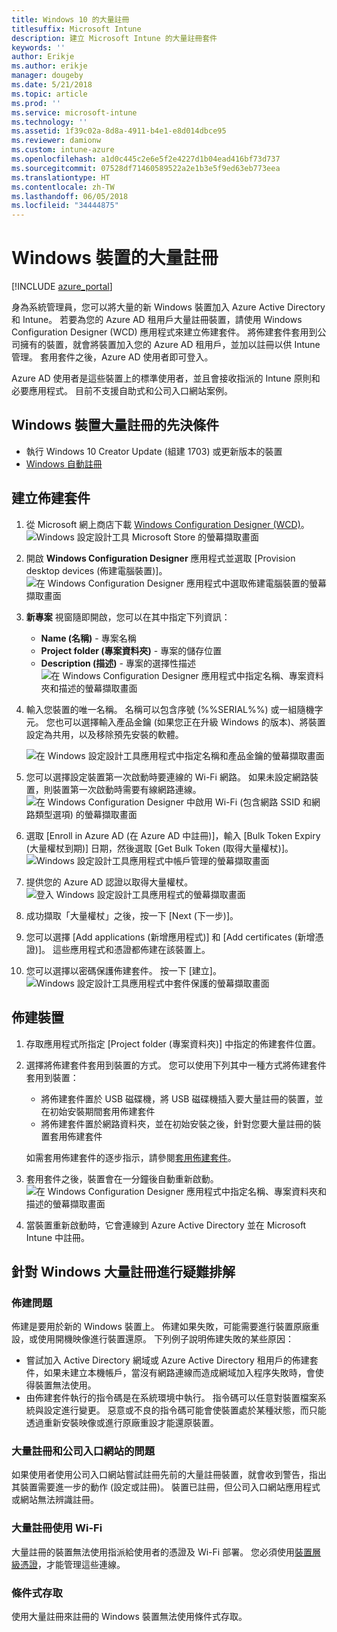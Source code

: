 ```yaml
---
title: Windows 10 的大量註冊
titlesuffix: Microsoft Intune
description: 建立 Microsoft Intune 的大量註冊套件
keywords: ''
author: Erikje
ms.author: erikje
manager: dougeby
ms.date: 5/21/2018
ms.topic: article
ms.prod: ''
ms.service: microsoft-intune
ms.technology: ''
ms.assetid: 1f39c02a-8d8a-4911-b4e1-e8d014dbce95
ms.reviewer: damionw
ms.custom: intune-azure
ms.openlocfilehash: a1d0c445c2e6e5f2e4227d1b04ead416bf73d737
ms.sourcegitcommit: 07528df71460589522a2e1b3e5f9ed63eb773eea
ms.translationtype: HT
ms.contentlocale: zh-TW
ms.lasthandoff: 06/05/2018
ms.locfileid: "34444875"
---
```

# <a name="bulk-enrollment-for-windows-devices"></a>Windows 裝置的大量註冊

[!INCLUDE [azure_portal](./includes/azure_portal.md)]

身為系統管理員，您可以將大量的新 Windows 裝置加入 Azure Active Directory 和 Intune。 若要為您的 Azure AD 租用戶大量註冊裝置，請使用 Windows Configuration Designer (WCD) 應用程式來建立佈建套件。 將佈建套件套用到公司擁有的裝置，就會將裝置加入您的 Azure AD 租用戶，並加以註冊以供 Intune 管理。 套用套件之後，Azure AD 使用者即可登入。

Azure AD 使用者是這些裝置上的標準使用者，並且會接收指派的 Intune 原則和必要應用程式。 目前不支援自助式和公司入口網站案例。

## <a name="prerequisites-for-windows-devices-bulk-enrollment"></a>Windows 裝置大量註冊的先決條件

- 執行 Windows 10 Creator Update (組建 1703) 或更新版本的裝置
- [Windows 自動註冊](windows-enroll.md#enable-windows-10-automatic-enrollment)

## <a name="create-a-provisioning-package"></a>建立佈建套件

1. 從 Microsoft 網上商店下載 [Windows Configuration Designer (WCD)](https://www.microsoft.com/store/apps/9nblggh4tx22)。
   ![Windows 設定設計工具 Microsoft Store 的螢幕擷取畫面](media/bulk-enroll-store.png)

2. 開啟 **Windows Configuration Designer** 應用程式並選取 [Provision desktop devices (佈建電腦裝置)]。
   ![在 Windows Configuration Designer 應用程式中選取佈建電腦裝置的螢幕擷取畫面](media/bulk-enroll-select.png)

3. **新專案** 視窗隨即開啟，您可以在其中指定下列資訊：
   - **Name (名稱)** - 專案名稱
   - **Project folder (專案資料夾)** - 專案的儲存位置
   - **Description (描述)** - 專案的選擇性描述 ![在 Windows Configuration Designer 應用程式中指定名稱、專案資料夾和描述的螢幕擷取畫面](media/bulk-enroll-name.png)

4. 輸入您裝置的唯一名稱。 名稱可以包含序號 (%%SERIAL%%) 或一組隨機字元。 您也可以選擇輸入產品金鑰 (如果您正在升級 Windows 的版本)、將裝置設定為共用，以及移除預先安裝的軟體。

   ![在 Windows 設定設計工具應用程式中指定名稱和產品金鑰的螢幕擷取畫面](media/bulk-enroll-device.png)

5. 您可以選擇設定裝置第一次啟動時要連線的 Wi-Fi 網路。  如果未設定網路裝置，則裝置第一次啟動時需要有線網路連線。
   ![在 Windows Configuration Designer 中啟用 Wi-Fi (包含網路 SSID 和網路類型選項) 的螢幕擷取畫面](media/bulk-enroll-network.png)

6. 選取 [Enroll in Azure AD (在 Azure AD 中註冊)]，輸入 [Bulk Token Expiry (大量權杖到期)] 日期，然後選取 [Get Bulk Token (取得大量權杖)]。
   ![Windows 設定設計工具應用程式中帳戶管理的螢幕擷取畫面](media/bulk-enroll-account.png)

7. 提供您的 Azure AD 認證以取得大量權杖。
   ![登入 Windows 設定設計工具應用程式的螢幕擷取畫面](media/bulk-enroll-cred.png)

8. 成功擷取「大量權杖」之後，按一下 [Next (下一步)]。

9. 您可以選擇 [Add applications (新增應用程式)] 和 [Add certificates (新增憑證)]。 這些應用程式和憑證都佈建在該裝置上。

10. 您可以選擇以密碼保護佈建套件。  按一下 [建立]。
    ![Windows 設定設計工具應用程式中套件保護的螢幕擷取畫面](media/bulk-enroll-create.png)

## <a name="provision-devices"></a>佈建裝置

1. 存取應用程式所指定 [Project folder (專案資料夾)] 中指定的佈建套件位置。

2. 選擇將佈建套件套用到裝置的方式。  您可以使用下列其中一種方式將佈建套件套用到裝置：
   - 將佈建套件置於 USB 磁碟機，將 USB 磁碟機插入要大量註冊的裝置，並在初始安裝期間套用佈建套件
   - 將佈建套件置於網路資料夾，並在初始安裝之後，針對您要大量註冊的裝置套用佈建套件

   如需套用佈建套件的逐步指示，請參閱[套用佈建套件](https://technet.microsoft.com/itpro/windows/configure/provisioning-apply-package)。

3. 套用套件之後，裝置會在一分鐘後自動重新啟動。
   ![在 Windows Configuration Designer 應用程式中指定名稱、專案資料夾和描述的螢幕擷取畫面](media/bulk-enroll-add.png)

4. 當裝置重新啟動時，它會連線到 Azure Active Directory 並在 Microsoft Intune 中註冊。

## <a name="troubleshooting-windows-bulk-enrollment"></a>針對 Windows 大量註冊進行疑難排解

### <a name="provisioning-issues"></a>佈建問題
佈建是要用於新的 Windows 裝置上。 佈建如果失敗，可能需要進行裝置原廠重設，或使用開機映像進行裝置還原。 下列例子說明佈建失敗的某些原因：

- 嘗試加入 Active Directory 網域或 Azure Active Directory 租用戶的佈建套件，如果未建立本機帳戶，當沒有網路連線而造成網域加入程序失敗時，會使得裝置無法使用。
- 由佈建套件執行的指令碼是在系統環境中執行。 指令碼可以任意對裝置檔案系統與設定進行變更。 惡意或不良的指令碼可能會使裝置處於某種狀態，而只能透過重新安裝映像或進行原廠重設才能還原裝置。

### <a name="problems-with-bulk-enrollment-and-company-portal"></a>大量註冊和公司入口網站的問題
如果使用者使用公司入口網站嘗試註冊先前的大量註冊裝置，就會收到警告，指出其裝置需要進一步的動作 (設定或註冊)。 裝置已註冊，但公司入口網站應用程式或網站無法辨識註冊。

### <a name="bulk-enrollment-with-wi-fi"></a>大量註冊使用 Wi-Fi 

大量註冊的裝置無法使用指派給使用者的憑證及 Wi-Fi 部署。 您必須使用[裝置層級憑證](certificates-configure.md)，才能管理這些連線。 

### <a name="conditional-access"></a>條件式存取
使用大量註冊來註冊的 Windows 裝置無法使用條件式存取。
